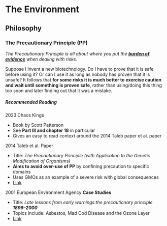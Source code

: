 # The Environment
## Philosophy
### The Precautionary Principle (PP)
*The Precautionary Principle is all about where you put the [**burden of evidence**](https://en.wikipedia.org/wiki/Burden_of_proof_(law)) when dealing with risks.*

Suppose I Invent a new biotechnology. Do I have to prove that it is safe before using it? Or can I use it as long as nobody has proven that it is unsafe? It follows that **for some risks it is much better to exercise caution and wait until something is proven safe**, rather than using/doing this thing too soon and later finding out that it was a mistake.

##### Recommended Reading
2023 Chaos Kings
* Book by Scott Patterson
* See **Part III and chapter 18** in particular
* Gives an easy to read context around the 2014 Taleb paper et al. paper

2014 Taleb et al. Paper
* Title: *The Precautionary Principle (with Application to the Genetic Modification of Organisms)*
* **Aims to avoid over-use of PP** by confining precaution to specific domains
* Uses GMOs as an example of a severe risk with global consequences
* [Link](https://arxiv.org/abs/1410.5787)

2001 European Environment Agency **Case Studies**
* Title: *Late lessons from early warnings:the precautionary principle **1896–2000***
* Topics include: Asbestos, Mad Cod Disease and the Ozone Layer
* [Link](https://www.eea.europa.eu/publications/environmental_issue_report_2001_22)
